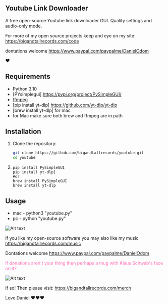 ## Youtube Link Downloader

A free open-source Youtube link downloader GUI. Quality settings and audio-only mode.

For more of my open source projects keep and eye on my site: 
https://bigandtallrecords.com/code

dontations welcome
 https://www.paypal.com/paypalme/DanielOdom

❤️

## Requirements

- Python 3.10
- [PYsimplegui] https://pypi.org/project/PySimpleGUI/
- [ffmpeg](https://ffmpeg.org/)
- [pip install yt-dlp] https://github.com/yt-dlp/yt-dlp
- [brew install yt-dlp] for mac
- for Mac make sure both brew and ffmpeg are in path

## Installation

1. Clone the repository:
   ```bash
   git clone https://github.com/bigandtallrecords/youtube.git
   cd youtube
   ```
2. ````
   pip install PySimpleGUI 
   pip install yt-dlp]
   #or
   brew install PySimpleGUI
   brew install yt-dlp
   ``````

 ## Usage
 - mac - python3 "youtube.py"
 - pc - python "youtube.py"

 ![Alt text](images/youtube.png)

 If you like my open-source software you may also like my music
 https://bigandtallrecords.com/music

 Dontations welcome
 https://www.paypal.com/paypalme/DanielOdom

<span style="color: #ff69b4;">If donations aren't your thing then perhaps a mug with Klaus Schwab's face on it?</span>

 ![Alt text](images/merch-1.png)

If so! Then please visit: https://bigandtallrecords.com/merch

Love
Daniel 
❤️❤️❤️

